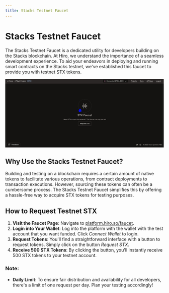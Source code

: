 ```yaml
---
title: Stacks Testnet Faucet
---
```


# Stacks Testnet Faucet

The Stacks Testnet Faucet is a dedicated utility for developers building on the Stacks blockchain. At Hiro, we understand the importance of a seamless development experience. To aid your endeavors in deploying and running smart contracts on the Stacks testnet, we've established this faucet to provide you with testnet STX tokens.

![Create Chainhook Window](./images/faucet.jpeg)

## Why Use the Stacks Testnet Faucet?

Building and testing on a blockchain requires a certain amount of native tokens to facilitate various operations, from contract deployments to transaction executions. However, sourcing these tokens can often be a cumbersome process. The Stacks Testnet Faucet simplifies this by offering a hassle-free way to acquire STX tokens for testing purposes.

## How to Request Testnet STX

1. **Visit the Faucet Page**: Navigate to [platform.hiro.so/faucet](https://platform.hiro.so/faucet).
2. **Login into Your Wallet**: Log into the platform with the wallet with the test account that you want funded. Click _Connect Wallet_ to login.
2. **Request Tokens**: You'll find a straightforward interface with a button to request tokens. Simply click on the button _Request STX_.
3. **Receive 500 STX Tokens**: By clicking the button, you'll instantly receive 500 STX tokens to your testnet account.

### Note:
- **Daily Limit**: To ensure fair distribution and availability for all developers, there's a limit of one request per day. Plan your testing accordingly!
